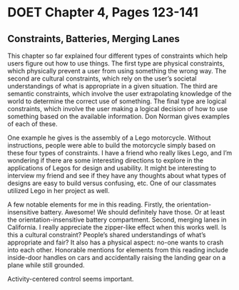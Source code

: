 # DOET Chapter 4, Pages 123-141
## Constraints, Batteries, Merging Lanes

This chapter so far explained four different types of constraints which help users figure out how to use things. The first type are physical constraints, which physically prevent a user from using something the wrong way. The second are cultural constraints, which rely on the user’s societal understandings of what is appropriate in a given situation. The third are semantic constraints, which involve the user extrapolating knowledge of the world to determine the correct use of something. The final type are logical constraints, which involve the user making a logical decision of how to use something based on the available information. Don Norman gives examples of each of these.

One example he gives is the assembly of a Lego motorcycle. Without instructions, people were able to build the motorcycle simply based on these four types of constraints. I have a friend who really likes Lego, and I’m wondering if there are some interesting directions to explore in the applications of Legos for design and usability. It might be interesting to interview my friend and see if they have any thoughts about what types of designs are easy to build versus confusing, etc. One of our classmates utilized Lego in her project as well.

A few notable elements for me in this reading. Firstly, the orientation-insensitive battery. Awesome! We should definitely have those. Or at least the orientation-insensitive battery compartment. Second, merging lanes in California. I really appreciate the zipper-like effect when this works well. Is this a cultural constraint? People’s shared understandings of what’s appropriate and fair? It also has a physical aspect: no-one wants to crash into each other. Honorable mentions for elements from this reading include inside-door handles on cars and accidentally raising the landing gear on a plane while still grounded.

Activity-centered control seems important.
